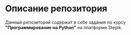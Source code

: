 #  Описание репозитория
Данный репозиторий содержит в себе задания по курсу **"Программирование на Python"** на платформе Stepik.